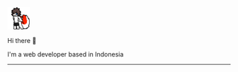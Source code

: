 <img src="https://github.com/qya/qya/raw/master/foxy.gif" width="50">

Hi there 👋

I'm a web developer based in Indonesia


---

